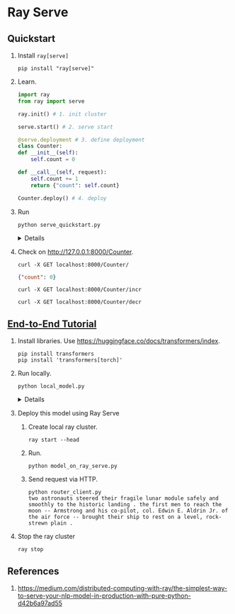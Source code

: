 # Ray Serve
## Quickstart

1. Install `ray[serve]`

    ```
    pip install "ray[serve]"
    ```
1. Learn.

    ```python
    import ray
    from ray import serve

    ray.init() # 1. init cluster

    serve.start() # 2. serve start

    @serve.deployment # 3. define deployment
    class Counter:
    def __init__(self):
        self.count = 0

    def __call__(self, request):
        self.count += 1
        return {"count": self.count}

    Counter.deploy() # 4. deploy
    ```

1. Run

    ```
    python serve_quickstart.py
    ```

    <details>

    ```
    2022-05-22 06:46:24,611 INFO services.py:1456 -- View the Ray dashboard at http://127.0.0.1:8265
    (ServeController pid=27612) 2022-05-22 06:46:29,494     INFO checkpoint_path.py:15 -- Using RayInternalKVStore for controller checkpoint and recovery.
    (ServeController pid=27612) 2022-05-22 06:46:29,609     INFO http_state.py:106 -- Starting HTTP proxy with name 'SERVE_CONTROLLER_ACTOR:DylMax:SERVE_PROXY_ACTOR-node:127.0.0.1-0' on node 'node:127.0.0.1-0' listening on '127.0.0.1:8000'
    2022-05-22 06:46:30,915 INFO api.py:794 -- Started Serve instance in namespace '9c985508-1c83-47f5-a078-ca1faa3ed450'.
    (HTTPProxyActor pid=27613) INFO:     Started server process [27613]
    2022-05-22 06:46:30,934 INFO api.py:615 -- Updating deployment 'Counter'. component=serve deployment=Counter
    (ServeController pid=27612) 2022-05-22 06:46:31,015     INFO deployment_state.py:1210 -- Adding 1 replicas to deployment 'Counter'. component=serve deployment=Counter
    2022-05-22 06:46:35,004 INFO api.py:630 -- Deployment 'Counter' is ready at `http://127.0.0.1:8000/Counter`. component=serve deployment=Counter
    ```

    </details>

1. Check on http://127.0.0.1:8000/Counter.

    ```
    curl -X GET localhost:8000/Counter/
    ```

    ```json
    {"count": 0}
    ```

    ```
    curl -X GET localhost:8000/Counter/incr
    ```

    ```
    curl -X GET localhost:8000/Counter/decr
    ```

## [End-to-End Tutorial](https://docs.ray.io/en/latest/serve/end_to_end_tutorial.html)

1. Install libraries.
    Use https://huggingface.co/docs/transformers/index.

    ```
    pip install transformers
    pip install 'transformers[torch]'
    ```

1. Run locally.

    ```
    python local_model.py
    ```

    <details>

    ```
    Downloading: 100%|█████████████████████████████████████████████████████████| 231M/231M [00:43<00:00, 5.61MB/s]
    Downloading: 100%|██████████████████████████████████████████████████████████| 773k/773k [00:02<00:00, 298kB/s]
    Downloading: 100%|████████████████████████████████████████████████████████| 1.32M/1.32M [00:07<00:00, 184kB/s]
    /Users/nakamasato/.pyenv/versions/3.9.0/lib/python3.9/site-packages/transformers/models/t5/tokenization_t5_fast.py:155: FutureWarning: This tokenizer was incorrectly instantiated with a model max length of 512 which will be corrected in Transformers v5.
    For now, this behavior is kept to avoid breaking backwards compatibility when padding/encoding with `truncation is True`.
    - Be aware that you SHOULD NOT rely on t5-small automatically truncating your input to 512 when padding/encoding.
    - If you want to encode/pad to sequences longer than 512 you can either instantiate this tokenizer with `model_max_length` or pass `max_length` when encoding/padding.
    - To avoid this warning, please instantiate this tokenizer with `model_max_length` set to your preferred value.
      warnings.warn(
    two astronauts steered their fragile lunar module safely and smoothly to the historic landing . the first men to reach the moon -- Armstrong and his co-pilot, col. Edwin E. Aldrin Jr. of the air force -- brought their ship to rest on a level, rock-strewn plain .
    ```

    </details>

1. Deploy this model using Ray Serve

    1. Create local ray cluster.

        ```
        ray start --head
        ```

    1. Run.

        ```
        python model_on_ray_serve.py
        ```

    1. Send request via HTTP.

        ```
        python router_client.py
        two astronauts steered their fragile lunar module safely and smoothly to the historic landing . the first men to reach the moon -- Armstrong and his co-pilot, col. Edwin E. Aldrin Jr. of the air force -- brought their ship to rest on a level, rock-strewn plain .
        ```

1. Stop the ray cluster

    ```
    ray stop
    ```


## References

1. https://medium.com/distributed-computing-with-ray/the-simplest-way-to-serve-your-nlp-model-in-production-with-pure-python-d42b6a97ad55
